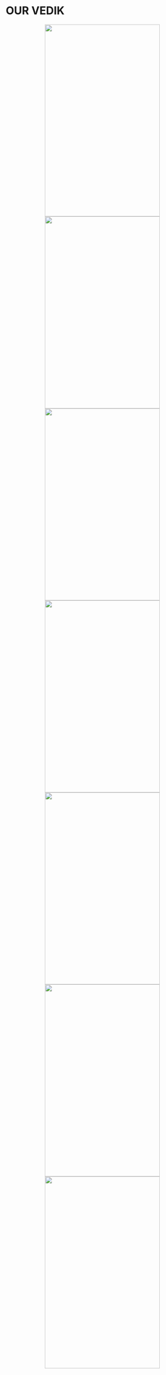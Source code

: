 # OUR VEDIK

<div class="border" align="center">
<img src="https://user-images.githubusercontent.com/67639272/88789265-de337500-d129-11ea-995d-ad6178a5c916.jpg" width="300" height="500"> </img>
</div>

<div class="border d-flex" align= "center">
<img src="https://user-images.githubusercontent.com/67639272/88789334-f4d9cc00-d129-11ea-9803-3c1bd68f41bc.jpg" width="300" height="500"> </img>
<img src="https://user-images.githubusercontent.com/67639272/88789367-002cf780-d12a-11ea-9b70-43dc4afc9672.jpg" width="300" height="500"> </img>
<img src="https://user-images.githubusercontent.com/67639272/88789390-08853280-d12a-11ea-9da1-c060aa060ffb.jpg" width="300" height="500"> </img>
<img src="https://user-images.githubusercontent.com/67639272/88789419-10dd6d80-d12a-11ea-8d1b-f9a7806ae91b.jpg" width="300" height="500"> </img>
<img src="https://user-images.githubusercontent.com/67639272/88789451-15a22180-d12a-11ea-8433-f107cd0f773a.jpg" width="300" height="500"> </img>
<img src="https://user-images.githubusercontent.com/67639272/88789474-19ce3f00-d12a-11ea-9fcd-c79c48c21eac.jpg" width="300" height="500"> </img>
</div>
